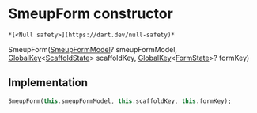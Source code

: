 


# SmeupForm constructor




    *[<Null safety>](https://dart.dev/null-safety)*



SmeupForm([SmeupFormModel](../../smeup_models_widgets_smeup_form_model/SmeupFormModel-class.md)? smeupFormModel, [GlobalKey](https://api.flutter.dev/flutter/widgets/GlobalKey-class.html)&lt;[ScaffoldState](https://api.flutter.dev/flutter/material/ScaffoldState-class.html)> scaffoldKey, [GlobalKey](https://api.flutter.dev/flutter/widgets/GlobalKey-class.html)&lt;[FormState](https://api.flutter.dev/flutter/widgets/FormState-class.html)>? formKey)





## Implementation

```dart
SmeupForm(this.smeupFormModel, this.scaffoldKey, this.formKey);
```







